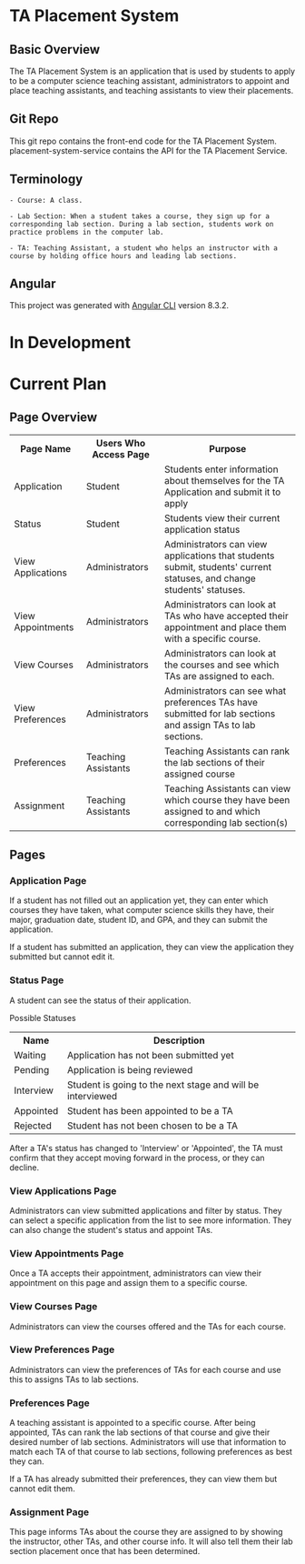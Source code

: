 # TA Placement System

## Basic Overview
The TA Placement System is an application that is used by students to apply to be a computer science teaching assistant, administrators to appoint and place teaching assistants, and teaching assistants to view their placements. 

## Git Repo
This git repo contains the front-end code for the TA Placement System. placement-system-service contains the API for the TA Placement Service.

## Terminology
    - Course: A class.

    - Lab Section: When a student takes a course, they sign up for a corresponding lab section. During a lab section, students work on practice problems in the computer lab.

    - TA: Teaching Assistant, a student who helps an instructor with a course by holding office hours and leading lab sections.

## Angular 
This project was generated with [Angular CLI](https://github.com/angular/angular-cli) version 8.3.2.

# In Development

# Current Plan

## Page Overview
<table>
    <tr>
        <th>Page Name</th>
        <th>Users Who Access Page</th>
        <th>Purpose</th>
    </tr>
    <tr>
        <td>Application</td>
        <td>Student</td>
        <td>Students enter information about themselves for the TA Application and submit it to apply</td>
    </tr>
    <tr>
        <td>Status</td>
        <td>Student</td>
        <td>Students view their current application status</td>
    </tr>
     <tr>
        <td>View Applications</td>
        <td>Administrators</td>
        <td>Administrators can view applications that students submit, students' current statuses, and change students' statuses.</td>
    </tr>
    <tr>
        <td>View Appointments</td>
        <td>Administrators</td>
        <td>Administrators can look at TAs who have accepted their appointment and place them with a specific course.</td>
    </tr>
     <tr>
        <td>View Courses</td>
        <td>Administrators</td>
        <td>Administrators can look at the courses and see which TAs are assigned to each.</td>
    </tr>
     <tr>
        <td>View Preferences</td>
        <td>Administrators</td>
        <td>Administrators can see what preferences TAs have submitted for lab sections and assign TAs to lab sections.</td>
    </tr>
    <tr>
        <td>Preferences</td>
        <td>Teaching Assistants</td>
        <td>Teaching Assistants can rank the lab sections of their assigned course</td>
    </tr>
    <tr>
        <td>Assignment</td>
        <td>Teaching Assistants</td>
        <td>Teaching Assistants can view which course they have been assigned to and which corresponding lab section(s)</td>
    </tr>
</table>

## Pages

### Application Page

If a student has not filled out an application yet, they can enter which courses they have taken, what computer science skills they have, their major, graduation date, student ID, and GPA, and they can submit the application. 

If a student has submitted an application, they can view the application they submitted but cannot edit it.

### Status Page

A student can see the status of their application.

Possible Statuses
<table>
    <tr>
        <th>Name</th>
        <th>Description</th>
    </tr>
    <tr>
        <td>Waiting</td>
        <td>Application has not been submitted yet</td>
    </tr>
    <tr>
        <td>Pending</td>
        <td>Application is being reviewed</td>
    </tr>
    <tr>
        <td>Interview</td>
        <td>Student is going to the next stage and will be interviewed</td>
    </tr>
    <tr>
        <td>Appointed</td>
        <td>Student has been appointed to be a TA</td>
    </tr>
    <tr>
        <td>Rejected</td>
        <td>Student has not been chosen to be a TA</td>
    </tr>
</table>

After a TA's status has changed to 'Interview' or 'Appointed', the TA must confirm that they accept moving forward in the process, or they can decline.


### View Applications Page

Administrators can view submitted applications and filter by status. They can select a specific application from the list to see more information. They can also change the student's status and appoint TAs.

### View Appointments Page

Once a TA accepts their appointment, administrators can view their appointment on this page and assign them to a specific course.

### View Courses Page

Administrators can view the courses offered and the TAs for each course. 

### View Preferences Page

Administrators can view the preferences of TAs for each course and use this to assigns TAs to lab sections.

### Preferences Page

A teaching assistant is appointed to a specific course. After being appointed, TAs can rank the lab sections of that course and give their desired number of lab sections. Administrators will use that information to match each TA of that course to lab sections, following preferences as best they can.

If a TA has already submitted their preferences, they can view them but cannot edit them.

### Assignment Page

This page informs TAs about the course they are assigned to by showing the instructor, other TAs, and other course info. It will also tell them their lab section placement once that has been determined.

